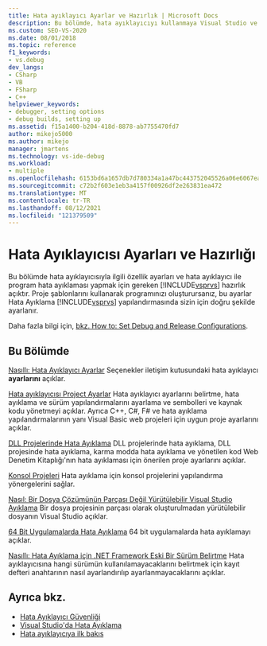 ```yaml
---
title: Hata ayıklayıcı Ayarlar ve Hazırlık | Microsoft Docs
description: Bu bölümde, hata ayıklayıcıyı kullanmaya Visual Studio ve ilgili özellikler açık bulunmaktadır. Size gereken bilgilerin bağlantılarını izleyin.
ms.custom: SEO-VS-2020
ms.date: 08/01/2018
ms.topic: reference
f1_keywords:
- vs.debug
dev_langs:
- CSharp
- VB
- FSharp
- C++
helpviewer_keywords:
- debugger, setting options
- debug builds, setting up
ms.assetid: f15a1400-b204-418d-8878-ab7755470fd7
author: mikejo5000
ms.author: mikejo
manager: jmartens
ms.technology: vs-ide-debug
ms.workload:
- multiple
ms.openlocfilehash: 6153bd6a1657db7d780334a1a47bc443752045526a06e6067ea75f8bdb57b98a
ms.sourcegitcommit: c72b2f603e1eb3a4157f00926df2e263831ea472
ms.translationtype: MT
ms.contentlocale: tr-TR
ms.lasthandoff: 08/12/2021
ms.locfileid: "121379509"
---
```

# <a name="debugger-settings-and-preparation"></a>Hata Ayıklayıcısı Ayarları ve Hazırlığı
Bu bölümde hata ayıklayıcısıyla ilgili özellik ayarları ve hata ayıklayıcı ile program hata ayıklaması yapmak için gereken [!INCLUDE[vsprvs](../code-quality/includes/vsprvs_md.md)] hazırlık açıktır. Proje şablonlarını kullanarak programınızı oluşturursanız, bu ayarlar Hata Ayıklama [!INCLUDE[vsprvs](../code-quality/includes/vsprvs_md.md)] yapılandırmasında sizin için doğru şekilde ayarlanır.

 Daha fazla bilgi için, [bkz. How to: Set Debug and Release Configurations](../debugger/how-to-set-debug-and-release-configurations.md).

## <a name="in-this-section"></a>Bu Bölümde

 [Nasıllı: Hata Ayıklayıcı Ayarlar](../debugger/how-to-specify-debugger-settings.md) Seçenekler iletişim kutusundaki hata ayıklayıcı **ayarlarını** açıklar.
 
 [Hata ayıklayıcısı Project Ayarlar](../debugger/debugger-project-settings.md) Hata ayıklayıcı ayarlarını belirtme, hata ayıklama ve sürüm yapılandırmalarını ayarlama ve sembolleri ve kaynak kodu yönetmeyi açıklar. Ayrıca C++, C#, F# ve hata ayıklama yapılandırmalarının yanı Visual Basic web projeleri için uygun proje ayarlarını açıklar.

 [DLL Projelerinde Hata Ayıklama](../debugger/debugging-dll-projects.md) DLL projelerinde hata ayıklama, DLL projesinde hata ayıklama, karma modda hata ayıklama ve yönetilen kod Web Denetim Kitaplığı'nın hata ayıklaması için önerilen proje ayarlarını açıklar.

 [Konsol Projeleri](../debugger/debugging-preparation-console-projects.md) Hata ayıklama için konsol projelerini yapılandırma yönergelerini sağlar.

 [Nasıl: Bir Dosya Çözümünün Parçası Değil Yürütülebilir Visual Studio Ayıklama](../debugger/how-to-debug-an-executable-not-part-of-a-visual-studio-solution.md) Bir dosya projesinin parçası olarak oluşturulmadan yürütülebilir dosyanın Visual Studio açıklar.

 [64 Bit Uygulamalarda Hata Ayıklama](../debugger/debug-64-bit-applications.md) 64 bit uygulamalarda hata ayıklamayı açıklar.

 [Nasıllı: Hata Ayıklama için .NET Framework Eski Bir Sürüm Belirtme](../debugger/how-to-specify-a-dotnet-framework-version-for-debugging.md) Hata ayıklayıcısına hangi sürümün kullanılamayacaklarını belirtmek için kayıt defteri anahtarının nasıl ayarlandırılıp ayarlanmayacaklarını açıklar.

## <a name="see-also"></a>Ayrıca bkz.
- [Hata Ayıklayıcı Güvenliği](../debugger/debugger-security.md)
- [Visual Studio'da Hata Ayıklama](../debugger/index.yml)
- [Hata ayıklayıcıya ilk bakış](../debugger/debugger-feature-tour.md)